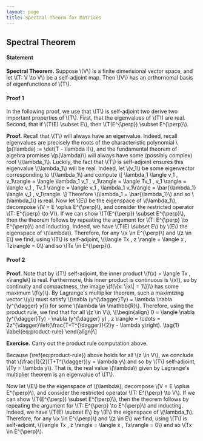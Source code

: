 ```yaml
---
layout: page
title: Spectral Theorm for Matrices
---
```


<!-- 
PRE REQS
- Orthogonal decomposition of a vector space.
- dimension of a vector space
- Hermitian matrices definition and motivation
- Eigenstuff definition and motivation

- first proof:
    - fundamental theorem of algebra / existence of complex eigenvalues

- second proof:
    - compactness theorem (for metric spaces or topological spaces)
    - Lagrange's multiplier theorem (todo)

 -->

## Spectral Theorem

#### Statement
**Spectral Theorem.** Suppose \\(V\\) is a finite dimensional vector space, and let \\(T: V \to V\\) be a self-adjoint map. Then \\(V\\) has an orthornomal basis of eigenfunctions of \\(T\\).

#### Proof 1
In the following proof, we use that \\(T\\) is self-adjoint two derive two important properties of \\(T\\). First, that the eigenvalues of \\(T\\) are real. Second, that if \\(T(E) \subset E\\), then \\(T(E^{\perp}) \subset E^{\perp}\\).

**Proof.**
Recall that \\(T\\) will always have an eigenvalue. Indeed, recall eigenvalues are precisely the roots of the characteristic polynomial \\(p(\lambda) := \det(T - \lambda I)\\), and the fundamental theorem of algebra promises \\(p(\lambda)\\) will always have some (possibly complex) root \\(\lambda_1\\). Luckily, the fact that \\(T\\) is self-adjoint ensures this eigenvalue \\(\lambda_1\\) will be real. Indeed, let \\(v_1\\) be some eigenvector corresponding to \\(\lambda_1\\) and compute
\\[
    \lambda_1 \langle v_1 , v_1\rangle 
    = \langle \lambda_1 v_1 , v_1\rangle 
    = \langle Tv_1 , v_1 \rangle
    = \langle v_1 , Tv_1 \rangle
    = \langle v_1 , \lambda_1 v_1\rangle
    = \bar{\lambda_1} \langle v_1 , v_1\rangle.
\\]
Therefore \\(\lambda_1 = \bar{\lambda_1}\\) and so \\(\lambda_1\\) is real. Now let \\(E\\) be the eigenspace of \\(\lambda_1\\), decompose \\(V = E \oplus E^{\perp}\\), and consider the restricted operator \\(T: E^{\perp} \to V\\). If we can show \\(T(E^{\perp}) \subset E^{\perp}\\), then the theorem follows by repeating the argument for \\(T: E^{\perp} \to E^{\perp}\\) and inducting. Indeed, we have \\(T(E) \subset E\\) by \\(E\\) the eigenspace of \\(\lambda\\). Therefore, for any \\(x \in E^{\perp}\\) and \\(z \in E\\) we find, using \\(T\\) is self-adjoint, \\(\langle Tx , z \rangle = \langle x , Tz\rangle = 0\\) and so \\(Tx \in E^{\perp}\\).

#### Proof 2
<!-- This proof could be preperation for infinite dimensional case. -->
**Proof.** Note that by \\(T\\) self-adjoint, the inner product \\(f(x) = \langle Tx , x\rangle\\) is real. Furthermore, this inner product is continuous is \\(x\\), so by continuity and compactness, the image \\(f(\\{x: \\|x\\| = 1\\})\\) has some maximum \\(f(y)\\). By Lagrange's multiplier theorem, such a maximizing vector \\(y\\) must satisfy \\(\nabla (y^{\dagger}Ty) = \lambda \nabla (y^{\dagger} y)\\) for some \\(\lambda \in \mathbb{R}\\). Therefore, using the product rule, we find that for all \\(z \in V\\),
\\[\begin{align}
0 = \langle \nabla (y^{\dagger}Ty) - \nabla (y^{\dagger} y) , z \rangle 
= \cdots
= 2z^{\dagger}\left(\frac{T+T^{\dagger}}{2}y - \lambda y\right).
\tag{1} \label{eq:product-rule}
\end{align}\\]

**Exercise.** Carry out the product rule computation above.

Because (\ref{eq:product-rule}) above holds for all \\(z \in V\\), we conclude that \\(\frac{1}{2}(T+T^{\dagger})y = \lambda y\\) and so by \\(T\\) self-adjoint, \\(Ty = \lambda y\\). That is, the real value \\(\lambda\\) given by Lagrange's multiplier theorem is an eigenvalue of \\(T\\). 

Now let \\(E\\) be the eigenspace of \\(\lambda\\), decompose \\(V = E \oplus E^{\perp}\\), and consider the restricted operator \\(T: E^{\perp} \to V\\). If we can show \\(T(E^{\perp}) \subset E^{\perp}\\), then the theorem follows by repeating the argument for \\(T: E^{\perp} \to E^{\perp}\\) and inducting. Indeed, we have \\(T(E) \subset E\\) by \\(E\\) the eigenspace of \\(\lambda_1\\). Therefore, for any \\(x \in E^{\perp}\\) and \\(z \in E\\) we find, using \\(T\\) is self-adjoint, \\(\langle Tx , z \rangle = \langle x , Tz\rangle = 0\\) and so \\(Tx \in E^{\perp}\\).

